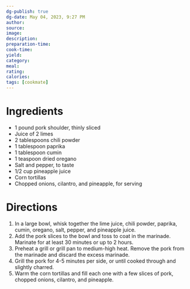 ```yaml
---
dg-publish: true
dg-date: May 04, 2023, 9:27 PM
author: 
source: 
image:
description: 
preparation-time:
cook-time:
yield: 
category: 
meal: 
rating: 
calories: 
tags: [cookmate]
---
```



# Ingredients

-   1 pound pork shoulder, thinly sliced
-   Juice of 2 limes
-   2 tablespoons chili powder
-   1 tablespoon paprika
-   1 tablespoon cumin
-   1 teaspoon dried oregano
-   Salt and pepper, to taste
-   1/2 cup pineapple juice
-   Corn tortillas
-   Chopped onions, cilantro, and pineapple, for serving

# Directions

1) In a large bowl, whisk together the lime juice, chili powder, paprika, cumin, oregano, salt, pepper, and pineapple juice.
2) Add the pork slices to the bowl and toss to coat in the marinade. Marinate for at least 30 minutes or up to 2 hours.
3) Preheat a grill or grill pan to medium-high heat. Remove the pork from the marinade and discard the excess marinade.
4) Grill the pork for 4-5 minutes per side, or until cooked through and slightly charred.
5) Warm the corn tortillas and fill each one with a few slices of pork, chopped onions, cilantro, and pineapple.